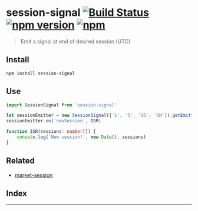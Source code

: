 
session-signal [![Build Status](https://travis-ci.org/strong-roots-capital/session-signal.svg?branch=master)](https://travis-ci.org/strong-roots-capital/session-signal) [![npm version](https://img.shields.io/npm/v/session-signal.svg)](https://npmjs.org/package/session-signal) [![npm](https://img.shields.io/npm/dt/session-signal.svg)](https://www.npmjs.com/package/session-signal)
=============================================================================================================================================================================================================================================================================================================================================================================================

> Emit a signal at end of desired session (UTC)

Install
-------

```shell
npm install session-signal
```

Use
---

```typescript
import SessionSignal from 'session-signal'

let sessionEmitter = new SessionSignal(['1', '5', '15', '1H']).getEmitter()
sessionEmitter.on('newSession', ISR)

function ISR(sessions: number[]) {
    console.log('New session!', new Date(), sessions)
}
```

Related
-------

*   [market-session](https://github.com/strong-roots-capital/market-session)

## Index

---

